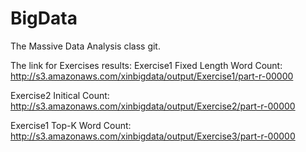 BigData
=======
The Massive Data Analysis class git.

The link for Exercises results:
Exercise1 Fixed Length Word Count: 
http://s3.amazonaws.com/xinbigdata/output/Exercise1/part-r-00000

Exercise2 Initical Count: 
http://s3.amazonaws.com/xinbigdata/output/Exercise2/part-r-00000

Exercise1 Top-K Word Count: 
http://s3.amazonaws.com/xinbigdata/output/Exercise3/part-r-00000
